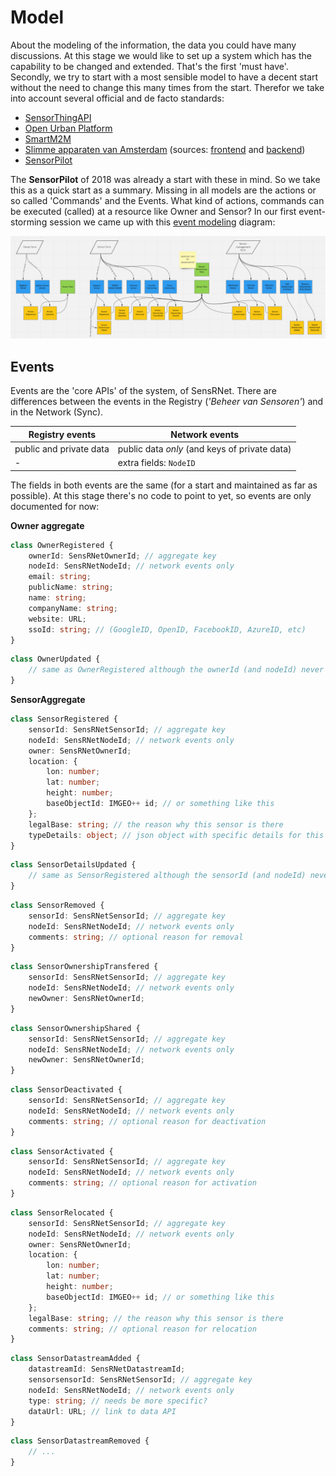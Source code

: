 # Model

About the modeling of the information, the data you could have many discussions. At this stage we would like to set up a system which has the capability to be changed and extended. That's the first 'must have'. Secondly, we try to start with a most sensible model to have a decent start without the need to change this many times from the start. Therefor we take into account several official and de facto standards:

- [SensorThingAPI](https://en.wikipedia.org/wiki/SensorThings_API)
- [Open Urban Platform]()
- [SmartM2M](https://www.etsi.org/committee/smartm2m)
- [Slimme apparaten van Amsterdam](https://slimmeapparaten.amsterdam.nl/) (sources: [frontend](https://github.com/Amsterdam/register-slimme-apparaten-frontend) and [backend](https://github.com/Amsterdam/iot-api))
- [SensorPilot](https://www.binnenlandsbestuur.nl/ruimte-en-milieu/kennispartners/kadaster/wat-kan-en-mag-met-sensoren-in-de-openbare-ruimte.9601501.lynkx)

The **SensorPilot** of 2018 was already a start with these in mind. So we take this as a quick start as a summary. Missing in all models are the actions or so called 'Commands' and the Events. What kind of actions, commands can be executed (called) at a resource like Owner and Sensor? In our first event-storming session we came up with this [event modeling](https://eventmodeling.org/) diagram:

<img src="../images/SensRNet-event-modeling.png">

## Events

Events are the 'core APIs' of the system, of SensRNet. There are differences between the events in the Registry (_'Beheer van Sensoren'_) and in the Network (Sync).

| Registry events         | Network events                                |
|-------------------------|-----------------------------------------------|
| public and private data | public data _only_ (and keys of private data) |
| -                       | extra fields: `NodeID`                        |

The fields in both events are the same (for a start and maintained as far as possible). At this stage there's no code to point to yet, so events are only documented for now:

**Owner aggregate**

```ts
class OwnerRegistered {
    ownerId: SensRNetOwnerId; // aggregate key
    nodeId: SensRNetNodeId; // network events only
    email: string;
    publicName: string;
    name: string;
    companyName: string;
    website: URL;
    ssoId: string; // (GoogleID, OpenID, FacebookID, AzureID, etc)
}
```

```ts
class OwnerUpdated {
    // same as OwnerRegistered although the ownerId (and nodeId) never change
}
```

**SensorAggregate**

```ts
class SensorRegistered {
    sensorId: SensRNetSensorId; // aggregate key
    nodeId: SensRNetNodeId; // network events only
    owner: SensRNetOwnerId;
    location: {
        lon: number;
        lat: number;
        height: number;
        baseObjectId: IMGEO++ id; // or something like this
    };
    legalBase: string; // the reason why this sensor is there
    typeDetails: object; // json object with specific details for this type of sensor; model might be specified later
}
```

```ts
class SensorDetailsUpdated {
    // same as SensorRegistered although the sensorId (and nodeId) never change
}
```

```ts
class SensorRemoved {
    sensorId: SensRNetSensorId; // aggregate key
    nodeId: SensRNetNodeId; // network events only
    comments: string; // optional reason for removal
}
```

```ts
class SensorOwnershipTransfered {
    sensorId: SensRNetSensorId; // aggregate key
    nodeId: SensRNetNodeId; // network events only
    newOwner: SensRNetOwnerId;
}
```

```ts
class SensorOwnershipShared {
    sensorId: SensRNetSensorId; // aggregate key
    nodeId: SensRNetNodeId; // network events only
    newOwner: SensRNetOwnerId;
}
```

```ts
class SensorDeactivated {
    sensorId: SensRNetSensorId; // aggregate key
    nodeId: SensRNetNodeId; // network events only
    comments: string; // optional reason for deactivation
}
```

```ts
class SensorActivated {
    sensorId: SensRNetSensorId; // aggregate key
    nodeId: SensRNetNodeId; // network events only
    comments: string; // optional reason for activation
}
```

```ts
class SensorRelocated {
    sensorId: SensRNetSensorId; // aggregate key
    nodeId: SensRNetNodeId; // network events only
    owner: SensRNetOwnerId;
    location: {
        lon: number;
        lat: number;
        height: number;
        baseObjectId: IMGEO++ id; // or something like this
    };
    legalBase: string; // the reason why this sensor is there
    comments: string; // optional reason for relocation
}
```

```ts
class SensorDatastreamAdded {
    datastreamId: SensRNetDatastreamId;
    sensorsensorId: SensRNetSensorId; // aggregate key
    nodeId: SensRNetNodeId; // network events only
    type: string; // needs be more specific?
    dataUrl: URL; // link to data API
}
```

```ts
class SensorDatastreamRemoved {
    // ...
}
```

